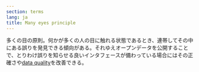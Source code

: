 ```yaml
---
section: terms
lang: ja
title: Many eyes principle
---
```


多くの目の原則。何かが多くの人の目に触れる状態であるとき、連帯してその中にある誤りを発見できる傾向がある。それゆえオープンデータを公開することで、とりわけ誤りを知らせる良いインタフェースが備わっている場合にはその正確さや[data quality](/glossary/ja/terms/data-quality/)を改善できる。
